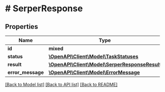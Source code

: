 # # SerperResponse

## Properties

Name | Type | Description | Notes
------------ | ------------- | ------------- | -------------
**id** | **mixed** |  |
**status** | [**\OpenAPI\Client\Model\TaskStatuses**](TaskStatuses.md) |  |
**result** | [**\OpenAPI\Client\Model\SerperResponseResult**](SerperResponseResult.md) |  | [optional]
**error_message** | [**\OpenAPI\Client\Model\ErrorMessage**](ErrorMessage.md) |  | [optional]

[[Back to Model list]](../../README.md#models) [[Back to API list]](../../README.md#endpoints) [[Back to README]](../../README.md)
